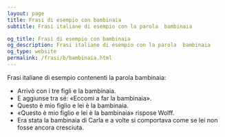 ```yaml
---
layout: page
title: Frasi di esempio con bambinaia 
subtitle: Frasi italiane di esempio con la parola  bambinaia

og_title: Frasi di esempio con bambinaia 
og_description: Frasi italiane di esempio con la parola  bambinaia
og_type: website
permalink: /frasi/b/bambinaia.html
---
```


Frasi italiane di esempio contenenti la parola bambinaia:


- Arrivò con i tre figli e la bambinaia.
- E aggiunse tra sé: «Eccomi a far la bambinaia».
- Questo è mio figlio e lei è la bambinaia.
- «Questo è mio figlio e lei è la bambinaia» rispose Wolff.
- Era stata la bambinaia di Carla e a volte si comportava come se lei non fosse ancora cresciuta.
